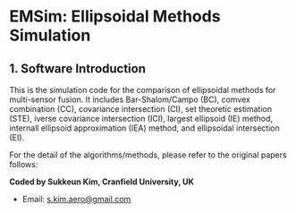 # EMSim: Ellipsoidal Methods Simulation
## 1. Software Introduction
This is the simulation code for the comparison of ellipsoidal methods for multi-sensor fusion. It includes Bar-Shalom/Campo (BC), comvex combination (CC), covariance intersection (CI), set theoretic estimation (STE), iverse covariance intersection (ICI), largest ellipsoid (IE) method, internall ellipsoid approximation (IEA) method, and ellipsoidal intersection (EI).

For the detail of the algorithms/methods, please refer to the original papers follows:

**Coded by Sukkeun Kim, Cranfield University, UK**
* Email: <s.kim.aero@gmail.com>
